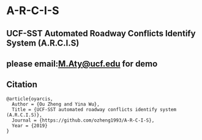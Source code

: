 # A-R-C-I-S
## UCF-SST Automated Roadway Conflicts Identify System (A.R.C.I.S)

## please email:M.Aty@ucf.edu for demo

## Citation
    @article{oyarcis,
      Author = {Ou Zheng and Yina Wu},
      Title = {UCF-SST automated roadway conflicts identify system (A.R.C.I.S)},
      Journal = {https://github.com/ozheng1993/A-R-C-I-S},
      Year = {2019}
    }
